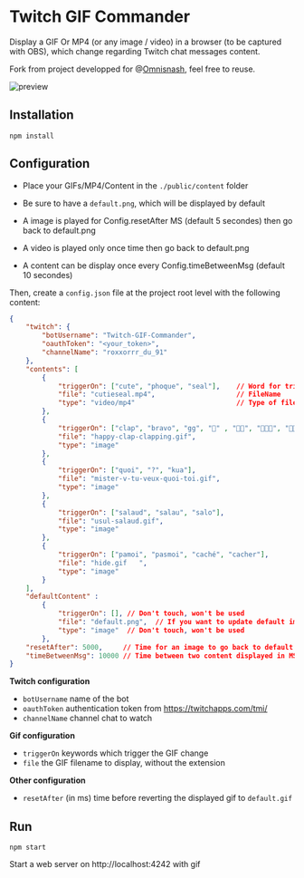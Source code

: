 # Twitch GIF Commander

Display a GIF Or MP4 (or any image / video) in a browser (to be captured with OBS), which change regarding Twitch chat messages content.

Fork from project developped for @[Omnisnash](https://github.com/omnisnash/twitch-gif-commander), feel free to reuse.

![preview]([[https://imgur.com/a/UQNQe9y]()](https://i.imgur.com/c0UgHMH.mp4))

## Installation

````
npm install
````

## Configuration

- Place your GIFs/MP4/Content in the `./public/content` folder
- Be sure to have a `default.png`, which will be displayed by default

- A image is played for Config.resetAfter MS (default 5 secondes) then go back to default.png
- A video is played only once time then go back to default.png

- A content can be display once every Config.timeBetweenMsg (default 10 secondes)

Then, create a `config.json` file at the project root level with the following content:

````json
{
    "twitch": {
        "botUsername": "Twitch-GIF-Commander",
        "oauthToken": "<your_token>",
        "channelName": "roxxorrr_du_91"
    },
    "contents": [
        {
            "triggerOn": ["cute", "phoque", "seal"],    // Word for triggering (only one word, setence won't work, part of word won't work)
            "file": "cutieseal.mp4",                    // FileName
            "type": "video/mp4"                         // Type of file : Image for png/gif ... or video/mp4 video/webm ... 
        },
        {
            "triggerOn": ["clap", "bravo", "gg", "👏" , "👏👏", "👏👏👏", "👏👏👏👏" , "👏👏👏👏👏"],
            "file": "happy-clap-clapping.gif",
            "type": "image"
        },
        {
            "triggerOn": ["quoi", "?", "kua"],
            "file": "mister-v-tu-veux-quoi-toi.gif",
            "type": "image"
        },
        {
            "triggerOn": ["salaud", "salau", "salo"],
            "file": "usul-salaud.gif",
            "type": "image"
        },
        {
            "triggerOn": ["pamoi", "pasmoi", "caché", "cacher"],
            "file": "hide.gif   ",
            "type": "image"
        }
    ],
    "defaultContent" :
        {
            "triggerOn": [], // Don't touch, won't be used
            "file": "default.png",  // If you want to update default img to gif, update index.html img too
            "type": "image"  // Don't touch, won't be used
        },
    "resetAfter": 5000,     // Time for an image to go back to default in MS (5000 = 5 Seconds)
    "timeBetweenMsg": 10000 // Time between two content displayed in MS
}
````

**Twitch configuration**

- `botUsername` name of the bot
- `oauthToken` authentication token from https://twitchapps.com/tmi/
- `channelName` channel chat to watch

**Gif configuration**

- `triggerOn` keywords which trigger the GIF change
- `file` the GIF filename to display, without the extension

**Other configuration**

- `resetAfter` (in ms) time before reverting the displayed gif to `default.gif`

## Run

````
npm start
````

Start a web server on http://localhost:4242 with gif
